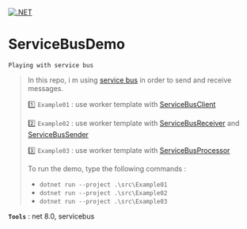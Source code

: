[![.NET](https://github.com/aimenux/ServiceBusDemo/actions/workflows/ci.yml/badge.svg?branch=main)](https://github.com/aimenux/ServiceBusDemo/actions/workflows/ci.yml)

# ServiceBusDemo
```
Playing with service bus
```

> In this repo, i m using [service bus](https://learn.microsoft.com/en-us/azure/service-bus-messaging/service-bus-messaging-overview) in order to send and receive messages.
>
> :one: `Example01` : use worker template with [ServiceBusClient](https://learn.microsoft.com/en-us/dotnet/api/azure.messaging.servicebus.servicebusclient)
>
> :two: `Example02` : use worker template with [ServiceBusReceiver](https://learn.microsoft.com/en-us/dotnet/api/azure.messaging.servicebus.servicebussender) and [ServiceBusSender](https://learn.microsoft.com/en-us/dotnet/api/azure.messaging.servicebus.servicebusreceiver)
>
> :three: `Example03` : use worker template with [ServiceBusProcessor](https://learn.microsoft.com/en-us/dotnet/api/azure.messaging.servicebus.servicebusprocessor)
>
> To run the demo, type the following commands :
> - `dotnet run --project .\src\Example01`
> - `dotnet run --project .\src\Example02`
> - `dotnet run --project .\src\Example03`
>

**`Tools`** : net 8.0, servicebus
